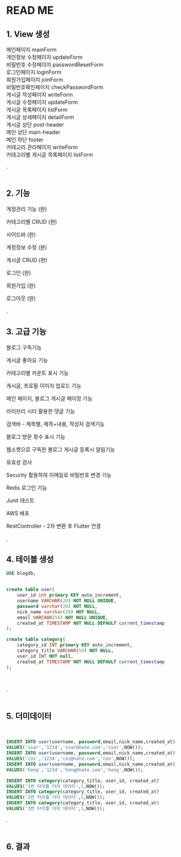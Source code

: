# READ ME

## 1. View 생성</span>
메인페이지 mainForm </br>
개인정보 수정페이지 updateForm </br>
비밀번호 수정페이지 passwordResetForm </br>
로그인페이지 loginForm </br>
회원가입페이지 joinForm </br>
비밀번호확인페이지 checkPasswordForm </br>
게시글 작성페이지 writeForm </br>
게시글 수정페이지 updateForm </br>
게시글 목록페이지 listForm </br>
게시글 상세페이지 detailForm </br>
게시글 상단 post-header </br>
메인 상단 main-header </br>
메인 하단 footer </br>
카테고리 관리페이지 writeForm </br>
카테고리별 게시글 목록페이지 listForm 

.
</br>
</br>
## 2. 기능

계정관리 기능 (완)

카테고리별 CRUD (완)

사이드바 (완)

계정정보 수정 (완)

게시글 CRUD (완)

로그인 (완)

회원가입 (완)

로그아웃 (완)
</br>
</br>
.
## 3. 고급 기능

블로그 구독기능

게시글 좋아요 기능

카테고리별 카운트 표시 기능

게시글, 프로필 이미지 업로드 기능

메인 페이지, 블로그 게시글 페이징 기능

라이브리 시티 활용한 댓글 기능

검색바 - 제목별, 제목+내용, 작성자 검색기능

블로그 방문 횟수 표시 기능

웹소켓으로 구독한 블로그 게시글 등록시 알림기능

유효성 검사

Security 활용하여 이메일로 비밀번호 변경 기능

Redis 로그인 기능

Junit 테스트

AWS 배포

RestController - 2차 변환 후 Flutter 연결
</br>
</br>
.
## 4. 테이블 생성

```sql
USE blogdb;


create table user(
    user_id int primary KEY auto_increment,
    username VARCHAR(20) NOT NULL UNIQUE,
	password varchar(20) NOT NULL,
    nick_name varchar(20) NOT NULL,
    email VARCHAR(50) NOT NULL UNIQUE,
    created_at TIMESTAMP NOT NULL DEFAULT current_timestamp
);

create table category(
	category_id INT primary KEY auto_increment,
    category_title VARCHAR(50) NOT NULL, 
	user_id INT NOT null,
    created_at TIMESTAMP NOT NULL DEFAULT current_timestamp
);




```
.
</br>
</br>
## 5. 더미데이터
</br>

```sql
INSERT INTO user(username, password,email,nick_name,created_at) 
VALUES('ssar','1234','ssar@nate.com','ssar',NOW());
INSERT INTO user(username, password,email,nick_name,created_at) 
VALUES('cos','1234','cos@nate.com','cos',NOW());
INSERT INTO user(username, password,email,nick_name,created_at) 
VALUES('hong','1234','hong@nate.com','hong',NOW());

INSERT INTO category(category_title, user_id, created_at) 
VALUES('1번 타이틀 더미 데이터',1,NOW());
INSERT INTO category(category_title, user_id, created_at) 
VALUES('2번 타이틀 더미 데이터',1,NOW());
INSERT INTO category(category_title, user_id, created_at) 
VALUES('3번 타이틀 더미 데이터',1,NOW());


```
.
</br>
</br>
## 6. 결과
